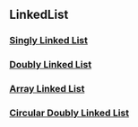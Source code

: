 LinkedList
---

### [Singly Linked List](./singly/SinglyLinkedList.java)

### [Doubly Linked List](./doubly/DoublyLinkedList.java)

### [Array Linked List](./array/ArrayLinkedList.java)

### [Circular Doubly Linked List](./doubly/CircularDoublyLinkedList.java)
